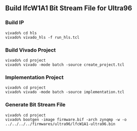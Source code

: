 ## Build lfcW1A1 Bit Stream File for Ultra96

### Build IP

```console
vivado% cd hls
vivado% vivado_hls -f run_hls.tcl
```

### Build Vivado Project

```console
vivado% cd project
vivado% vivado -mode batch -source create_project.tcl
```

### Implementation Project

```console
vivado% cd project
vivado% vivado -mode batch -source implementation.tcl
```

### Generate Bit Stream File


```console
vivado% cd project
vivado% bootgen -image firmware.bif -arch zynqmp -w -o ../../../../firmwares/ultra96/lfcW1A1-ultra96.bin
```

